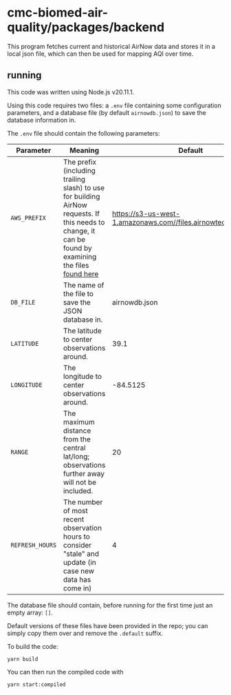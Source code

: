 # cmc-biomed-air-quality/packages/backend

This program fetches current and historical AirNow data and stores it in a local json file, which can then be
used for mapping AQI over time.

## running

This code was written using Node.js v20.11.1.

Using this code requires two files: a `.env` file containing some configuration
parameters, and a database file (by default `airnowdb.json`) to save the database
information in.

The `.env` file should contain the following parameters:

| Parameter       | Meaning                                                                                                  | Default |
|-----------------|----------------------------------------------------------------------------------------------------------|---------|
| `AWS_PREFIX`    | The prefix (including trailing slash) to use for building AirNow requests. If this needs to change, it can be found by examining the files [found here](https://files.airnowtech.org/?prefix=airnow/today/) | https://s3-us-west-1.amazonaws.com//files.airnowtech.org/airnow/
| `DB_FILE`       | The name of the file to save the JSON database in.                                                        | airnowdb.json |
| `LATITUDE`      | The latitude to center observations around.                                                               | 39.1 |
| `LONGITUDE`     | The longitude to center observations around.                                                              | -84.5125 |
| `RANGE`         | The maximum distance from the central lat/long; observations further away will not be included.           | 20 |
| `REFRESH_HOURS` | The number of most recent observation hours to consider "stale" and update (in case new data has come in) | 4 |

The database file should contain, before running for the first time just an empty array: `[]`.

Default versions of these files have been provided in the repo; you can simply copy them over and remove the `.default` suffix.

To build the code: 

```
yarn build
```

You can then run the compiled code with

```
yarn start:compiled
```
